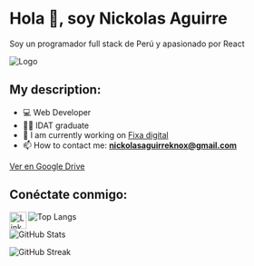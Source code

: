 # Hola 👋, soy Nickolas Aguirre

Soy un programador full stack de Perú y apasionado por React

![Logo](https://i.ibb.co/9bnHHfZ/Logo-1.png)

## My description:

- 💻 Web Developer
- 👨‍🎓 IDAT graduate
- 🔭 I am currently working on [Fixa digital](https://fixa.digital/)
- 📫 How to contact me: **nickolasaguirreknox@gmail.com**

[Ver en Google Drive](https://drive.google.com/file/d/1MwVlWPqIE4ffPkTYwjuaaW1vgJ6MRsOC/view)

## Conéctate conmigo:

[<img align="left" alt="LinkedIn" width="30px" height="30px" src="https://raw.githubusercontent.com/peterthehan/peterthehan/master/assets/linkedin.svg" />](https://linkedin.com/in/nickolas-aguirre-biminchumo)

![Top Langs](https://github-readme-stats.vercel.app/api/top-langs?username=nickolasaguirre&show_icons=true&locale=en&layout=compact)

![GitHub Stats](https://github-readme-stats.vercel.app/api?username=nickolasaguirre&show_icons=true&locale=en)

![GitHub Streak](https://github-readme-streak-stats.herokuapp.com/?user=nickolasaguirre)

